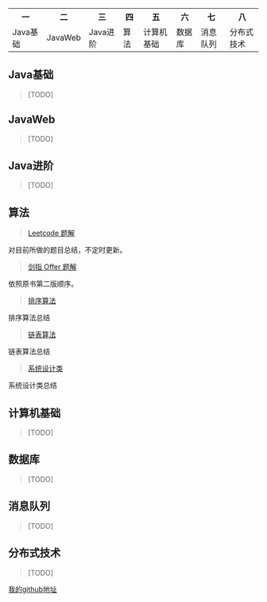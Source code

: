 <div>
    <table border="0">
	  <tr>
	    <th>一</th>
	    <th>二</th>
        <th>三</th>
	    <th>四</th>
	    <th>五</th>
	    <th>六</th>
	    <th>七</th>
	    <th>八</th>
	  </tr>
	  <tr>
	    <td>Java基础</td>
	    <td>JavaWeb</td>
	    <td>Java进阶</td>
	    <td>算法</td>
	    <td>计算机基础</td>
	    <td>数据库</td>
	    <td>消息队列</td>
	    <td>分布式技术</td>
	  </tr>
    </table>
</div>

## Java基础
> [TODO]

## JavaWeb
> [TODO]

## Java进阶
> [TODO]

## 算法

> [Leetcode 题解](https://github.com/hexiangbin/Learning-Summary/blob/master/notes/LeetCode%E9%A2%98%E8%A7%A3.md)

对目前所做的题目总结，不定时更新。

> [剑指 Offer 题解](https://github.com/hexiangbin/Learning-Summary/blob/master/notes/%E5%89%91%E6%8C%87offer%E9%A2%98%E8%A7%A3.md)

依照原书第二版顺序。

> [排序算法](https://github.com/hexiangbin/Learning-Summary/blob/master/notes/%E6%8E%92%E5%BA%8F%E7%AE%97%E6%B3%95.md)

排序算法总结

> [链表算法](https://github.com/hexiangbin/Learning-Summary/blob/master/notes/%E9%93%BE%E8%A1%A8%E7%AE%97%E6%B3%95.md)

链表算法总结

> [系统设计类](https://github.com/hexiangbin/Learning-Summary/blob/master/notes/%E7%B3%BB%E7%BB%9F%E8%AE%BE%E8%AE%A1%E7%B1%BB.md)

系统设计类总结

## 计算机基础
> [TODO]

## 数据库

> [TODO]

## 消息队列
> [TODO]

## 分布式技术
> [TODO]


[我的github地址](https://github.com/hexiangbin)
